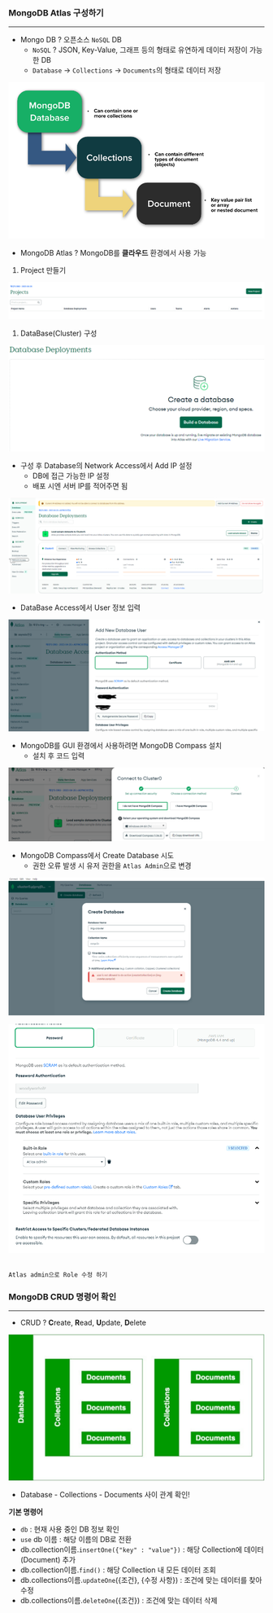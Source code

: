 ### MongoDB Atlas 구성하기

---

- Mongo DB ? 오픈소스 `NoSQL` DB
    - `NoSQL` ? JSON, Key-Value, 그래프 등의 형태로 유연하게 데이터 저장이 가능한 DB
    - `Database` → `Collections` → `Documents`의 형태로 데이터 저장

![mongodb구조](./src/mongodb%EA%B5%AC%EC%A1%B0.png)

- MongoDB Atlas ? MongoDB를 **클라우드** 환경에서 사용 가능
1. Project 만들기

![project구성](./src/project%EA%B5%AC%EC%84%B1.png)

1. DataBase(Cluster) 구성

![database구성](./src/database%EA%B5%AC%EC%84%B1.png)

- 구성 후 Database의 Network Access에서 Add IP 설정
    - DB에 접근 가능한 IP 설정
    - 배포 시엔 서버 IP를 적어주면 됨

![networkaccess구성](./src/network_access.png)

- DataBase Access에서 User 정보 입력

![databaseaccess구성](./src/database_access.png)

- MongoDB를 GUI 환경에서 사용하려면 MongoDB Compass 설치
    - 설치 후 코드 입력

![compass설치](./src/compass%EC%84%A4%EC%B9%98.png)

- MongoDB Compass에서 Create Database 시도
    - 권한 오류 발생 시 유저 권한을 `Atlas Admin`으로 변경

![createdatabase시도](./src/create_database.png)

![                                                                           Atlas admin으로 Role 수정 하기](./src/atlas_admin%EC%88%98%EC%A0%95.png)

                                                                           Atlas admin으로 Role 수정 하기

### MongoDB CRUD 명령어 확인

---

- CRUD ? **C**reate, **R**ead, **U**pdate, **D**elete

![mongodb구성](./src/mongodb%EA%B5%AC%EC%84%B1.png)

- Database - Collections - Documents 사이 관계 확인!

**기본 명령어**

- `db` : 현재 사용 중인 DB 정보 확인
- `use` db 이름 : 해당 이름의 DB로 전환
- db.collection이름.`insertOne({"key" : "value"})` : 해당 Collection에 데이터(Document) 추가
- db.collection이름.`find()` : 해당 Collection 내 모든 데이터 조회
- db.collections이름.`updateOne`({조건}, {수정 사항}) : 조건에 맞는 데이터를 찾아 수정
- db.collections이름.`deleteOne`({조건}) : 조건에 맞는 데이터 삭제